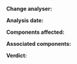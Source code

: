 **Change analyser:**
<Enter your name>

**Analysis date:**
<Enter todays dane>

**Components affected:**
<Enter components affected e.g. Display-Icon-Select. Display-Icon-Display>

**Associated components:**
<Display associated components with this change e.g. FileTable>

**Verdict:**
<Change accepted or rejected. If rejected point things to fix>
